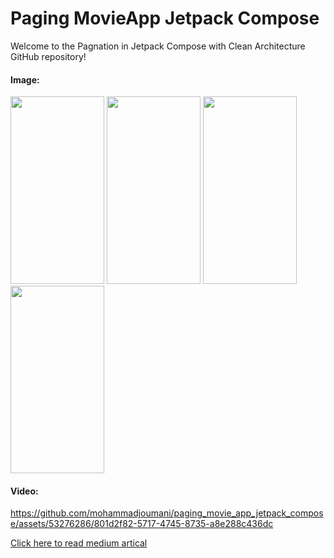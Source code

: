 # Paging MovieApp Jetpack Compose

Welcome to the Pagnation in Jetpack Compose with Clean Architecture GitHub repository!

#### Image:
<div>
  <img src="https://github.com/mohammadjoumani/users_android_jetpack_compose_kotlin/assets/53276286/d4d4aba8-5101-406f-ae10-feafc138ad0e" width="150"height="300">
  <img src="https://github.com/mohammadjoumani/users_android_jetpack_compose_kotlin/assets/53276286/54e001d3-ae6f-4756-8d56-8a11e3230373" width= "150"height="300>
  <img src="https://github.com/mohammadjoumani/users_android_jetpack_compose_kotlin/assets/53276286/65b79032-f907-47f8-95d8-f301334352a9" width="150"height="300">
  <img src="https://github.com/mohammadjoumani/users_android_jetpack_compose_kotlin/assets/53276286/01af29ca-902c-4d17-af1d-533e148d4daa" width="150"height="300">
   <img src="https://github.com/mohammadjoumani/users_android_jetpack_compose_kotlin/assets/53276286/b963ca52-6d99-4d51-aaa3-1c0ed46340eb" width="150"height="300">
</div>


#### Video:


https://github.com/mohammadjoumani/paging_movie_app_jetpack_compose/assets/53276286/801d2f82-5717-4745-8735-a8e288c436dc



[Click here to read medium artical](https://medium.com/@mohammadjoumani/paging-with-clean-architecture-in-jetpack-compose-775fbf589256)
